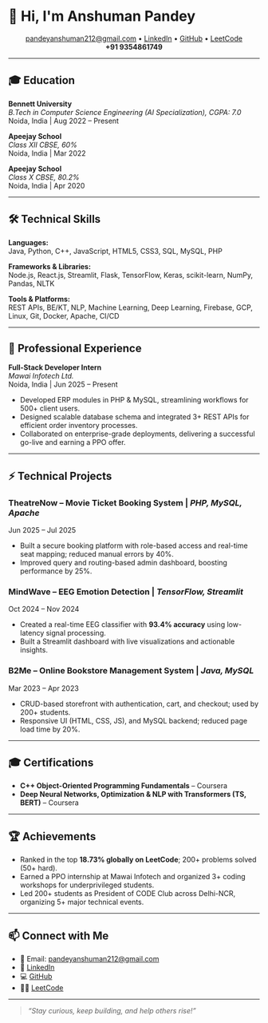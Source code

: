 # 👋 Hi, I'm Anshuman Pandey

<p align="center">
  <a href="mailto:pandeyanshuman212@gmail.com">pandeyanshuman212@gmail.com</a> •
  <a href="https://linkedin.com/in/anshumanpandey07">LinkedIn</a> •
  <a href="https://github.com/Anshuman0737">GitHub</a> •
  <a href="https://leetcode.com/u/anshuman737/">LeetCode</a> <br>
  <b>+91 9354861749</b>
</p>

---

## 🎓 Education

**Bennett University**  
_B.Tech in Computer Science Engineering (AI Specialization), CGPA: 7.0_  
Noida, India | Aug 2022 – Present

**Apeejay School**  
_Class XII CBSE, 60%_  
Noida, India | Mar 2022

**Apeejay School**  
_Class X CBSE, 80.2%_  
Noida, India | Apr 2020

---

## 🛠 Technical Skills

**Languages:**  
Java, Python, C++, JavaScript, HTML5, CSS3, SQL, MySQL, PHP

**Frameworks & Libraries:**  
Node.js, React.js, Streamlit, Flask, TensorFlow, Keras, scikit-learn, NumPy, Pandas, NLTK

**Tools & Platforms:**  
REST APIs, BE/KT, NLP, Machine Learning, Deep Learning, Firebase, GCP, Linux, Git, Docker, Apache, CI/CD

---

## 💼 Professional Experience

**Full-Stack Developer Intern**  
_Mawai Infotech Ltd._  
Noida, India | Jun 2025 – Present

- Developed ERP modules in PHP & MySQL, streamlining workflows for 500+ client users.
- Designed scalable database schema and integrated 3+ REST APIs for efficient order inventory processes.
- Collaborated on enterprise-grade deployments, delivering a successful go-live and earning a PPO offer.

---

## ⚡ Technical Projects

### TheatreNow – Movie Ticket Booking System | *PHP, MySQL, Apache*
Jun 2025 – Jul 2025
- Built a secure booking platform with role-based access and real-time seat mapping; reduced manual errors by 40%.
- Improved query and routing-based admin dashboard, boosting performance by 25%.

### MindWave – EEG Emotion Detection | *TensorFlow, Streamlit*
Oct 2024 – Nov 2024
- Created a real-time EEG classifier with **93.4% accuracy** using low-latency signal processing.
- Built a Streamlit dashboard with live visualizations and actionable insights.

### B2Me – Online Bookstore Management System | *Java, MySQL*
Mar 2023 – Apr 2023
- CRUD-based storefront with authentication, cart, and checkout; used by 200+ students.
- Responsive UI (HTML, CSS, JS), and MySQL backend; reduced page load time by 20%.

---

## 🎓 Certifications

- **C++ Object-Oriented Programming Fundamentals** – Coursera
- **Deep Neural Networks, Optimization & NLP with Transformers (TS, BERT)** – Coursera

---

## 🏆 Achievements

- Ranked in the top **18.73% globally on LeetCode**; 200+ problems solved (50+ hard).
- Earned a PPO internship at Mawai Infotech and organized 3+ coding workshops for underprivileged students.
- Led 200+ students as President of CODE Club across Delhi-NCR, organizing 5+ major technical events.

---

## 📫 Connect with Me

- 📧 Email: [pandeyanshuman212@gmail.com](mailto:pandeyanshuman212@gmail.com)
- 🔗 [LinkedIn](https://linkedin.com/in/anshumanpandey07)
- 💻 [GitHub](https://github.com/Anshuman0737)
- 🧑‍💻 [LeetCode](https://leetcode.com/u/anshuman737/)

---

> _“Stay curious, keep building, and help others rise!”_

